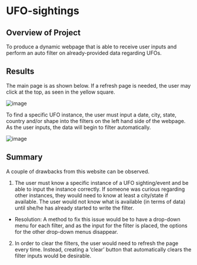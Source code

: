 # UFO-sightings

## Overview of Project

To produce a dynamic webpage that is able to receive user inputs and perform an auto filter on already-provided data regarding UFOs.

## Results

 The main page is as shown below. If a refresh page is needed, the user may click at the top, as seen in the yellow square.
 
 ![image](https://user-images.githubusercontent.com/98041751/166560345-ae6b3643-16e4-4860-ac1a-00f7ce879c03.png)

 
To find a specific UFO instance, the user must input a date, city, state, country and/or shape into the filters on the left hand side of the webpage. As the user inputs, the data will begin to filter automatically. 

![image](https://user-images.githubusercontent.com/98041751/166560374-1900b972-6264-4482-aa94-c634ffed3907.png)

 

## Summary

A couple of drawbacks from this website can be observed. 

1.	The user must know a specific instance of a UFO sighting/event and be able to input the instance correctly. If someone was curious regarding other instances, they would need to know at least a city/state if available. The user would not know what is available (in terms of data) until she/he has already started to write the filter.

- Resolution: A method to fix this issue would be to have a drop-down menu for each filter, and as the input for the filter is placed, the options for the other drop-down menus disappear.  

2.	In order to clear the filters, the user would need to refresh the page every time. Instead, creating a ‘clear’ button that automatically clears the filter inputs would be desirable. 
